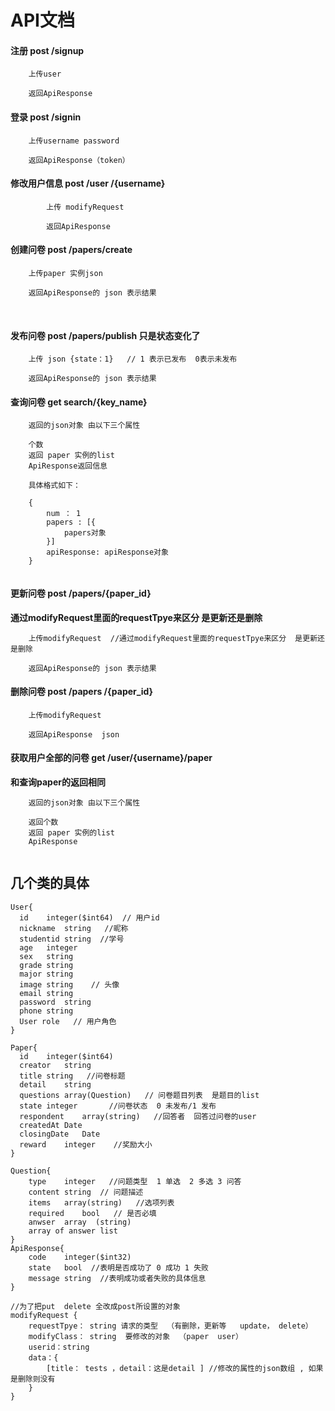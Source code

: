 # API文档

#### 注册   post  /signup

```
	上传user

	返回ApiResponse
```



#### 登录   post  /signin

```
	上传username password     

	返回ApiResponse（token）
```



#### 修改用户信息 post  /user /{username}

```
		上传 modifyRequest

		返回ApiResponse
```

#### 创建问卷  post   /papers/create

```
	上传paper 实例json

	返回ApiResponse的 json 表示结果
```

​		

#### 发布问卷  post   /papers/publish 只是状态变化了

```
	上传 json {state：1}   // 1 表示已发布  0表示未发布

	返回ApiResponse的 json 表示结果
```



#### 查询问卷  get search/{key_name}

```
	返回的json对象 由以下三个属性

	个数
	返回 paper 实例的list
	ApiResponse返回信息
	
	具体格式如下：
	
	{
		num ： 1
		papers : [{
			papers对象	
		}]
		apiResponse: apiResponse对象
	}
	
```



#### 更新问卷   post /papers/{paper_id}

**通过modifyRequest里面的requestTpye来区分  是更新还是删除**

```
	上传modifyRequest  //通过modifyRequest里面的requestTpye来区分  是更新还是删除

	返回ApiResponse的 json 表示结果
```



#### 删除问卷  post  /papers /{paper_id}

```
    上传modifyRequest        
    
	返回ApiResponse  json 
```



#### 获取用户全部的问卷  get  /user/{username}/paper



**和查询paper的返回相同**

```
	返回的json对象 由以下三个属性

	返回个数
	返回 paper 实例的list
	ApiResponse
	
```

## 几个类的具体

```
User{
  id	integer($int64)  // 用户id
  nickname	string   //昵称
  studentid	string  //学号
  age	integer
  sex	string
  grade	string
  major	string
  image	string    // 头像
  email	string    
  password	string
  phone	string   
  User role   // 用户角色
}

Paper{
  id	integer($int64)
  creator	string   
  title	string   //问卷标题
  detail	string
  questions	array(Question)   // 问卷题目列表  是题目的list
  state	integer       //问卷状态  0 未发布/1 发布
  respondent	array(string)   //回答者  回答过问卷的user
  createdAt	Date
  closingDate	Date
  reward	integer    //奖励大小
}

Question{
    type	integer   //问题类型  1 单选  2 多选 3 问答
    content	string  // 问题描述
    items	array(string)   //选项列表  
    required	bool   // 是否必填
    anwser	array  (string)
    array of answer list
}
ApiResponse{
    code	integer($int32)
    state	bool  //表明是否成功了 0 成功 1 失败
    message	string  //表明成功或者失败的具体信息
}

//为了把put  delete 全改成post所设置的对象
modifyRequest {
    requestTpye： string 请求的类型  （有删除，更新等   update， delete）
    modifyClass： string  要修改的对象  （paper  user）
    userid：string
    data：{
        [title： tests ，detail：这是detail ] //修改的属性的json数组 , 如果是删除则没有
    } 
}


```
